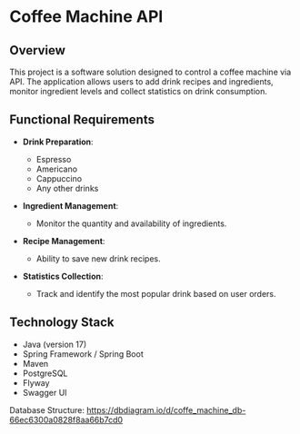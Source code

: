 # Coffee Machine API

## Overview
This project is a software solution designed to control a coffee machine via API. The application allows users to add drink recipes and ingredients, monitor ingredient levels and collect statistics on drink consumption.

## Functional Requirements
- **Drink Preparation**:
    - Espresso
    - Americano
    - Cappuccino
    - Any other drinks

- **Ingredient Management**:
    - Monitor the quantity and availability of ingredients.

- **Recipe Management**:
    - Ability to save new drink recipes.

- **Statistics Collection**:
    - Track and identify the most popular drink based on user orders.

## Technology Stack
- Java (version 17)
-  Spring Framework / Spring Boot
-  Maven
-  PostgreSQL
-  Flyway
-  Swagger UI

Database Structure: https://dbdiagram.io/d/coffe_machine_db-66ec6300a0828f8aa66b7cd0

   
